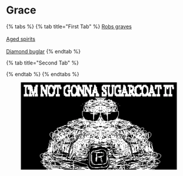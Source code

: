 # Grace

{% tabs %}
{% tab title="First Tab" %}
[Robs graves](https://armless-detective-wiki-1.gitbook.io/armless-detective-wiki/clues/hallowen-clues-2025/robs-graves)\
\
[Aged spirits](https://armless-detective-wiki.gitbook.io/wiki/clues/hallowen-clues-2025/agered-spirits)\
\
[Diamond buglar](https://armless-detective-wiki-1.gitbook.io/armless-detective-wiki/clues/hallowen-clues-2025/diamond-buglar)
{% endtab %}

{% tab title="Second Tab" %}

{% endtab %}
{% endtabs %}

<figure><img src="../../.gitbook/assets/image (1) (1) (1).png" alt=""><figcaption></figcaption></figure>
